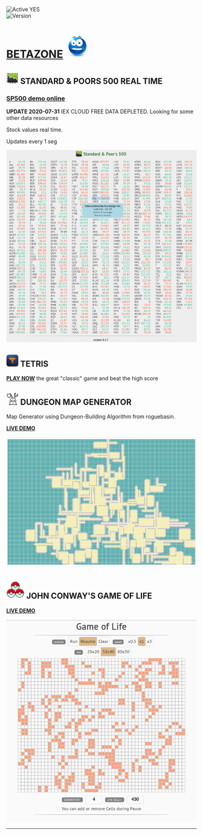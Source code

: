 ![Active YES](https://img.shields.io/badge/Active-YES-green.svg)  
![Version](https://img.shields.io/badge/version-0.4.4-orange.svg)

# [BETAZONE](https://jolav.me/betazone) ![logo](https://github.com/jolav/betazone/blob/master/www/assets/idea64.png?raw=true)  

## ![logo](https://github.com/jolav/betazone/blob/master/www/assets/stock32.png?raw=true) **STANDARD & POORS 500 REAL TIME**

### **[SP500 demo online](https://jolav.me/betazone/sp500/sp500.html)**

**UPDATE 2020-07-31** IEX CLOUD FREE DATA DEPLETED. Looking for some other data resources

Stock values real time.

Updates every 1 seg

![Example](https://github.com/jolav/betazone/blob/master/www/assets/sp500Ex.png?raw=true)


## ![logo](https://github.com/jolav/betazone/blob/master/www/assets/tetris32.png?raw=true)  **TETRIS**

**[PLAY NOW](https://jolav.me/betazone/tetris/tetris.html)** the great "classic" game and beat the high score


## ![logo](https://raw.githubusercontent.com/jolav/betazone/master/www/assets/rogue32.png) **DUNGEON MAP GENERATOR**

Map Generator using Dungeon-Building Algorithm from roguebasin.

**[LIVE DEMO](https://jolav.me/betazone/dungeonMap/dungeonMap.html)**  

![Example](https://github.com/jolav/betazone/blob/master/www/assets/dungeonMap.png?raw=true)


## ![logo](https://raw.githubusercontent.com/jolav/betazone/master/www/assets/life48.png) **JOHN CONWAY'S GAME OF LIFE**

**[LIVE DEMO](https://jolav.me/betazone/game-of-life/life.html)**

![Example](https://github.com/jolav/betazone/blob/master/www/assets/gameOfLife.png?raw=true)

<hr>

